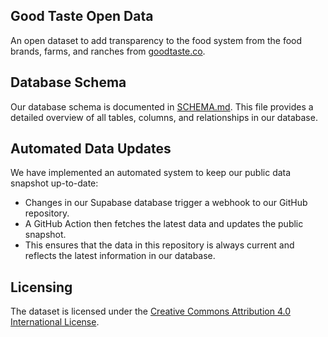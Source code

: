 ## Good Taste Open Data

An open dataset to add transparency to the food system from the food brands, farms, and ranches from [goodtaste.co](https://goodtaste.co).

## Database Schema

Our database schema is documented in [SCHEMA.md](./SCHEMA.md). This file provides a detailed overview of all tables, columns, and relationships in our database.

## Automated Data Updates

We have implemented an automated system to keep our public data snapshot up-to-date:
- Changes in our Supabase database trigger a webhook to our GitHub repository.
- A GitHub Action then fetches the latest data and updates the public snapshot.
- This ensures that the data in this repository is always current and reflects the latest information in our database.

## Licensing
The dataset is licensed under the [Creative Commons Attribution 4.0 International License](LICENSE-DATA).